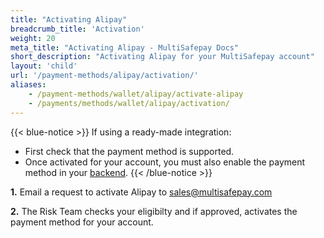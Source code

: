 ```yaml
---
title: "Activating Alipay"
breadcrumb_title: 'Activation'
weight: 20
meta_title: "Activating Alipay - MultiSafepay Docs"
short_description: "Activating Alipay for your MultiSafepay account"
layout: 'child'
url: '/payment-methods/alipay/activation/'
aliases: 
    - /payment-methods/wallet/alipay/activate-alipay
    - /payments/methods/wallet/alipay/activation/
---
```

{{< blue-notice >}} If using a ready-made integration: 

- First check that the payment method is supported. 
- Once activated for your account, you must also enable the payment method in your [backend](/glossaries/multisafepay-glossary/#backend).  {{< /blue-notice >}}

**1.** Email a request to activate Alipay to <sales@multisafepay.com>

**2.** The Risk Team checks your eligibilty and if approved, activates the payment method for your account.
